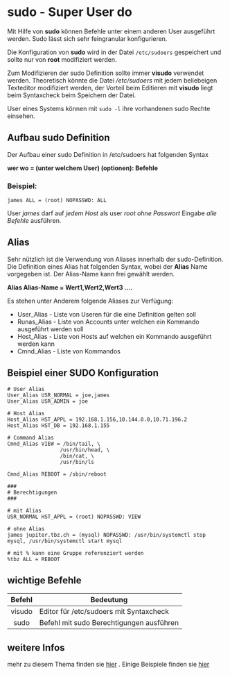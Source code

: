 [1]: https://www.tuxcademy.org/download/de/adm2/adm2-de-manual.pdf#section.294
[2]: http://toroid.org/sudoers-syntax

# sudo - Super User do

Mit Hilfe von **sudo** können Befehle unter einem anderen User ausgeführt werden. Sudo lässt sich sehr feingranular konfigurieren.

Die Konfiguration von **sudo** wird in der Datei `/etc/sudoers` gespeichert und sollte nur von **root** modifiziert werden.

Zum Modifizieren der sudo Definition sollte immer **visudo** verwendet werden. Theoretisch könnte die Datei */etc/sudoers* mit jedem beliebeigen Texteditor modifiziert werden, der Vorteil beim Editieren mit **visudo** liegt beim Syntaxcheck beim Speichern der Datei.

User eines Systems können mit `sudo -l` ihre vorhandenen sudo Rechte einsehen.

## Aufbau sudo Definition

Der Aufbau einer sudo Definition in /etc/sudoers hat folgenden Syntax

**wer wo = (unter welchem User) (optionen): Befehle**

### Beispiel:

`james ALL = (root) NOPASSWD: ALL`

User *james* darf auf *jedem Host* als user *root* *ohne Passwort* Eingabe *alle Befehle* ausführen.

## Alias

Sehr nützlich ist die Verwendung von Aliases innerhalb der sudo-Definition. Die Definition eines Alias hat folgenden Syntax, wobei der **Alias** Name vorgegeben ist. Der Alias-Name kann frei gewählt werden.

**Alias Alias-Name = Wert1,Wert2,Wert3 ....**

Es stehen unter Anderem folgende Aliases zur Verfügung:

* User_Alias - Liste von Useren für die eine Definition gelten soll
* Runas_Alias - Liste von Accounts unter welchen ein Kommando ausgeführt werden soll
* Host_Alias - Liste von Hosts auf welchen ein Kommando ausgeführt werden kann
* Cmnd_Alias - Liste von Kommandos

## Beispiel einer SUDO Konfiguration

```
# User Alias
User_Alias USR_NORMAL = joe,james
User_Alias USR_ADMIN = joe

# Host Alias
Host_Alias HST_APPL = 192.168.1.156,10.144.0.0,10.71.196.2
Host_Alias HST_DB = 192.168.1.155

# Command Alias
Cmnd_Alias VIEW = /bin/tail, \
                 /usr/bin/head, \
                 /bin/cat, \
                 /usr/bin/ls

Cmnd_Alias REBOOT = /sbin/reboot

###
# Berechtigungen
###

# mit Alias
USR_NORMAL HST_APPL = (root) NOPASSWD: VIEW

# ohne Alias
james jupiter.tbz.ch = (mysql) NOPASSWD: /usr/bin/systemctl stop mysql, /usr/bin/systemctl start mysql

# mit % kann eine Gruppe referenziert werden
%tbz ALL = REBOOT
```

## wichtige Befehle

|Befehl | Bedeutung|
|:--:|--|
|visudo|Editor für /etc/sudoers mit Syntaxcheck|
|sudo| Befehl mit sudo Berechtigungen ausführen|


## weitere Infos
mehr zu diesem Thema finden sie [hier][1] . Einige Beispiele finden sie [hier][2]
